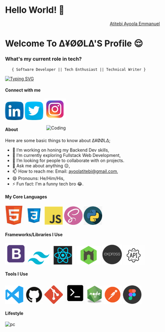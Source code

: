 <h1>Hello World! 👋</h1>
<div align="right" class="badge-base LI-profile-badge" data-locale="en_US" data-size="medium" data-theme="dark" data-type="VERTICAL" data-vanity="ayoola-atitebi" data-version="v1"><a class="badge-base__link LI-simple-link" href="https://www.linkedin.com/in/ayoola-atitebi/"> Atitebi Ayoola Emmanuel</a></div>
    
<h1>Welcome To ∆¥ØØL∆'S Profile 😌</h1>



###   **What's my current role in tech?** </h2>
       { Software Developer || Tech Enthusiast || Technical Writer } 


[![Typing SVG](https://readme-typing-svg.demolab.com?font=Fira+Code&pause=1000&color=FFFFFF&vCenter=true&width=435&lines=Software+Developer+💻+;Tech+Enthusiast;Learning+and+Unlearning+💡)](https://git.io/typing-svg)

#### Connect with me 
<a href="https://www.linkedin.com/in/ayoola-atitebi"><img src="images/linkedin.png" width="60" /></a>
<a href="https://twitter.com/AtitebiAyoola"><img src="images/twitter.png" width="60" /></a>
<a href="https://www.instagram.com/ayoolaatitebi/"><img src="images/ig.png" width="70" /></a>

<img align="right" alt="Coding" width="370" src="https://miro.medium.com/max/680/0*7Q3yvSIv_t0ioJ-Z.gif"/>

#### About
Here are some basic things to know about ∆¥ØØL∆;

- 🔭 I’m working on honing my Backend Dev skills,
- 🌱 I’m currently exploring Fullstack Web Development,
- 👯 I’m looking for people to collaborate with on projects.
- 💬 Ask me about anything 😌,
- 📫 How to reach me: Email: ayoolatitebi@gmail.com,
- 😄 Pronouns: He/Him/His,
- ⚡ Fun fact: I'm a funny tech bro 😂.

#### My Core Languages
<code><img src="images/html.jpg" width="60" title="HTML" /></code>
<code><img src="images/css.jpg" width="60" title="CSS" /></code>
<code><img src="images/javascript.png" width="60" title="JavaScript" /></code>
 <code><img src="images/sass.jpg" width="60" title="SASS" /></code>
 <code><img src="images/python.png" width="60" title="Python" /></code>
<!-- <code><img src="images/dart.png" width="65" title="Dart" /></code> -->

#### Frameworks/Libraries I Use
<code><img src="images/B.png" width="70" title="Bootstrap" /></code>
<code><img src="images/tailwind.png" width="70" title="Tailwind" /></code>
  <code><img src="images/react.png" width="80" title="React" /></code>
   <code><img src="images/nodemon.png" width="80" title="Nodemon" /></code>
    <code><img src="images/express.png" width="65" title="Express" /></code> 
     <code><img src="images/api.jpg" width="70" title="API" /></code>
      <!-- <code><img src="images/json.png" width="70" title="JSON" /></code> -->
<!-- <code><img src="images/Bulma.png" width="110" title="Bulma" /></code> -->
<!-- <code><img src="images/flutter.png" width="65" title="Flutter" /></code> -->

#### Tools I Use
<code><img src="images/visualstudio.svg" width="60" title="Visual Studio Code" /></code>
<code><img src="images/github.jpg" width="60" title="GitHub" /></code>
<code><img src="images/git.jpg" width="60" title="Git" /></code>
<code><img src="images/command.png" width="70" title="Command Prompt" /></code>
<code><img src="images/R.png" width="50" title="NodeJS" /></code> 
<code><img src="images/postman.png" width="60" title="Postman API" /></code> 
<code><img src="images/figma.jpeg" width="60" title="Figma" /></code>

             
       
#### Lifestyle
![pc](https://user-images.githubusercontent.com/105937740/186015907-bd8b7db8-f875-454b-bf1a-36177129aa42.gif)

